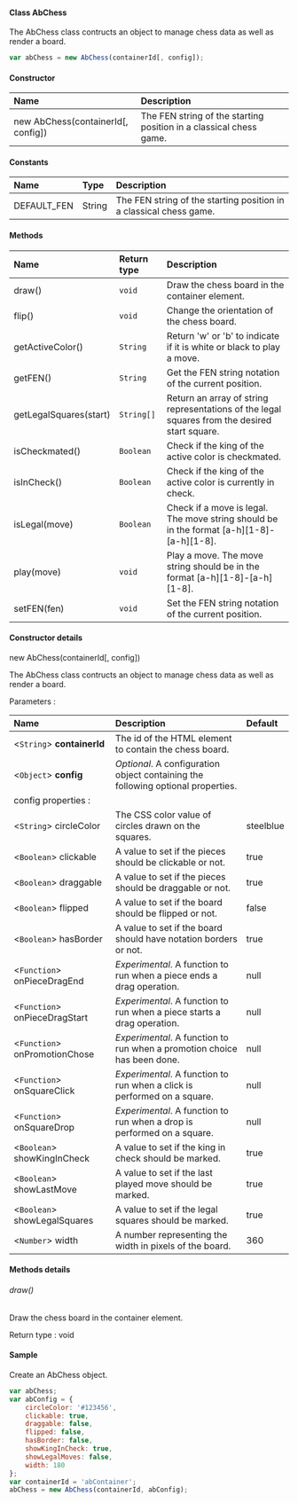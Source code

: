 #### Class AbChess

The AbChess class contructs an object to manage chess data as well as render a board.

```Javascript
var abChess = new AbChess(containerId[, config]);
```

#### Constructor

| Name | Description |
| :--- | :--- |
| new AbChess(containerId[, config]) | The FEN string of the starting position in a classical chess game. |

#### Constants

| Name | Type | Description |
| :--- | :--- | :--- |
| DEFAULT_FEN | String | The FEN string of the starting position in a classical chess game. |

#### Methods

| Name | Return type | Description |
| :--- | :--- | :--- |
| draw() | `void` | Draw the chess board in the container element. |
| flip() | `void` | Change the orientation of the chess board. |
| getActiveColor() | `String` | Return 'w' or 'b' to indicate if it is white or black to play a move. |
| getFEN() | `String` | Get the FEN string notation of the current position. |
| getLegalSquares(start) | `String[]` | Return an array of string representations of the legal squares from the desired start square. |
| isCheckmated() | `Boolean` | Check if the king of the active color is checkmated. |
| isInCheck() | `Boolean` | Check if the king of the active color is currently in check. |
| isLegal(move) | `Boolean` | Check if a move is legal. The move string should be in the format [a-h][1-8]-[a-h][1-8]. |
| play(move) | `void` | Play a move. The move string should be in the format [a-h][1-8]-[a-h][1-8]. |
| setFEN(fen) | `void` | Set the FEN string notation of the current position. |


#### Constructor details

new AbChess(containerId[, config])

The AbChess class contructs an object to manage chess data as well as render a board.

Parameters :

| Name | Description | Default |
| :--- | :--- | :--- |
| <`String`> __containerId__ | The id of the HTML element to contain the chess board. |
| <`Object`> __config__ | *Optional*. A configuration object containing the following optional properties. |
| config properties :
| <`String`> circleColor | The CSS color value of circles drawn on the squares. | steelblue
| <`Boolean`> clickable | A value to set if the pieces should be clickable or not. | true
| <`Boolean`> draggable | A value to set if the pieces should be draggable or not. | true
| <`Boolean`> flipped | A value to set if the board should be flipped or not. | false
| <`Boolean`> hasBorder | A value to set if the board should have notation borders or not. | true
| <`Function`> onPieceDragEnd | *Experimental*. A function to run when a piece ends a drag operation. | null
| <`Function`> onPieceDragStart | *Experimental*. A function to run when a piece starts a drag operation. | null
| <`Function`> onPromotionChose | *Experimental*. A function to run when a promotion choice has been done. | null
| <`Function`> onSquareClick | *Experimental*. A function to run when a click is performed on a square. | null
| <`Function`> onSquareDrop | *Experimental*. A function to run when a drop is performed on a square. | null
| <`Boolean`> showKingInCheck | A value to set if the king in check should be marked. | true
| <`Boolean`> showLastMove | A value to set if the last played move should be marked. | true
| <`Boolean`> showLegalSquares | A value to set if the legal squares should be marked. | true
| <`Number`> width | A number representing the width in pixels of the board. | 360

#### Methods details

###### draw()

Draw the chess board in the container element.

Return type : void



#### Sample

Create an AbChess object.

```Javascript
var abChess;
var abConfig = {
    circleColor: '#123456',
    clickable: true,
    draggable: false,
    flipped: false,
    hasBorder: false,
    showKingInCheck: true,
    showLegalMoves: false,
    width: 180  
};
var containerId = 'abContainer';
abChess = new AbChess(containerId, abConfig);
```
